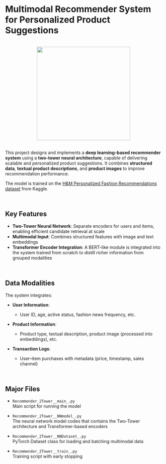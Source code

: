 # Multimodal Recommender System for Personalized Product Suggestions

<br>
<div align="center">
<img src="demo_image/demo_2Tower.avif" width="300"/>
</div>
<br>

This project designs and implements a **deep learning-based recommender system** using a **two-tower neural architecture**, capable of delivering scalable and personalized product suggestions. It combines **structured data**, **textual product descriptions**, and **product images** to improve recommendation performance.

The model is trained on the [H&M Personalized Fashion Recommendations dataset](https://www.kaggle.com/competitions/h-and-m-personalized-fashion-recommendations) from Kaggle.

<br>

## Key Features

- **Two-Tower Neural Network**: Separate encoders for users and items, enabling efficient candidate retrieval at scale  
- **Multimodal Input**: Combines structured features with image and text embeddings  
- **Transformer Encoder Integration**: A BERT-like module is integrated into the system trained from scratch to distill richer information from grouped modalities  

<br>

## Data Modalities

The system integrates:

- **User Information**:
  - User ID, age, active status, fashion news frequency, etc.

- **Product Information**:
  - Product type, textual description, product image (processed into embeddings), etc.

- **Transaction Logs**:
  - User–item purchases with metadata (price, timestamp, sales channel)

<br>

## Major Files

- `Recommender_2Tower__main_.py`  
  Main script for running the model

- `Recommender_2Tower__NNmodel_.py`  
  The neural network model codes that contains the Two-Tower architecture and Transformer-based encoders

- `Recommender_2Tower__NNDataset_.py`  
  PyTorch Dataset class for loading and batching multimodal data

- `Recommender_2Tower__train_.py`  
  Training script with early stopping 
